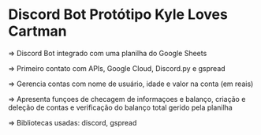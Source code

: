 # Discord Bot Protótipo Kyle Loves Cartman #

=> Discord Bot integrado com uma planilha do Google Sheets

=> Primeiro contato com APIs, Google Cloud, Discord.py e gspread

=> Gerencia contas com nome de usuário, idade e valor na conta (em reais)

=> Apresenta funçoes de checagem de informaçoes e balanço, criação e deleção de contas e verificação do
balanço total gerido pela planilha

=> Bibliotecas usadas: discord, gspread
